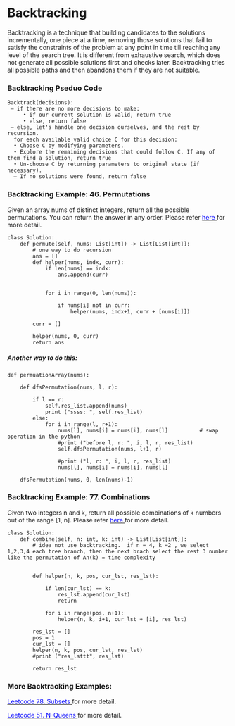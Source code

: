 # Backtracking

Backtracking is a technique that building candidates to the solutions incrementally, one piece at a time, removing those solutions that fail to satisfy the constraints of the problem at any point in time till reaching any level of the search tree. It is different from exhaustive search, which does not generate all possible solutions first and checks later.  Backtracking tries all	possible	paths and then abandons them if they are not suitable.	



### Backtracking Pseduo Code

```
Backtrack(decisions):
 – if there are no more decisions to make:
     • if our current solution is valid, return true 
     • else, return false
 – else, let's handle one decision ourselves, and the rest by recursion.
  for each available valid choice C for this decision: 
  • Choose C by modifying parameters. 
  • Explore the remaining decisions that could follow C. If any of them find a solution, return true 
  • Un-choose C by returning parameters to original state (if necessary). 
  – If no solutions were found, return false

```

### Backtracking Example: 46. Permutations
Given an array nums of distinct integers, return all the possible permutations. You can return the answer in any order. Please refer [<span style="color:blue;"> here </span>](https://leetcode.com/problems/permutations/) for more detail.


```
class Solution:
    def permute(self, nums: List[int]) -> List[List[int]]:    
        # one way to do recursion
        ans = []
        def helper(nums, indx, curr):
            if len(nums) == indx:
                ans.append(curr)
            
            
            for i in range(0, len(nums)):
                
                if nums[i] not in curr:
                    helper(nums, indx+1, curr + [nums[i]])
                    
        curr = []
        
        helper(nums, 0, curr)
        return ans
```


##### Another way to do this:
```
def permuationArray(nums):
    
    def dfsPermutation(nums, l, r):
        
        if l == r:
            self.res_list.append(nums)
            print ("ssss: ", self.res_list)
        else:
            for i in range(l, r+1):
                nums[l], nums[i] = nums[i], nums[l]          # swap operation in the python
                #print ("before l, r: ", i, l, r, res_list)
                self.dfsPermutation(nums, l+1, r)

                #print ("l, r: ", i, l, r, res_list)
                nums[l], nums[i] = nums[i], nums[l]  
                
    dfsPermutation(nums, 0, len(nums)-1)

```

### Backtracking Example: 77. Combinations
Given two integers n and k, return all possible combinations of k numbers out of the range [1, n]. Please refer [<span style="color:blue;"> here </span>](https://leetcode.com/problems/combinations/) for more detail. 

```
class Solution:
    def combine(self, n: int, k: int) -> List[List[int]]:
        # idea not use backtracking.  if n = 4, k =2 , we select 1,2,3,4 each tree branch, then the next brach select the rest 3 number  like the permutation of An(k) = time complexity
    
            
        def helper(n, k, pos, cur_lst, res_lst):
            
            if len(cur_lst) == k:
                res_lst.append(cur_lst)
                return            
            
            for i in range(pos, n+1):
                helper(n, k, i+1, cur_lst + [i], res_lst)
            
        res_lst = []
        pos = 1
        cur_lst = []
        helper(n, k, pos, cur_lst, res_lst)
        #print ("res_lsttt", res_lst)
        
        return res_lst

```

### More Backtracking Examples:

[<span style="color:blue;"> Leetcode 78. Subsets </span>](https://leetcode.com/problems/subsets/) for more detail.

[<span style="color:blue;"> Leetcode 51. N-Queens </span>](https://leetcode.com/problems/n-queens/) for more detail.

